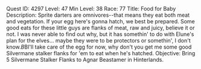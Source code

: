 Quest ID: 4297
Level: 47
Min Level: 38
Race: 77
Title: Food for Baby
Description: Sprite darters are omnivores--that means they eat both meat and vegetation. If your egg here's gonna hatch, we best be prepared. Some good eats for these little guys are flanks of meat, raw and juicy, believe it or not. I was never able to find out why, but it has somethin' to do with Elune's plan for the elves... maybe they were to be protectors or somethin', I don't know.$B$BI'll take care of the egg for now, why don't you get me some good Silvermane stalker flanks for 'em to eat when he's hatched.
Objective: Bring 5 Silvermane Stalker Flanks to Agnar Beastamer in Hinterlands.
